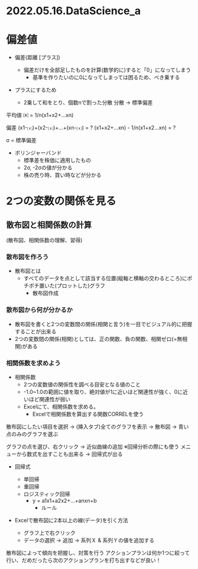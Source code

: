 # 2022.05.16.DataScience_a
# 偏差値
- 偏差(距離 [プラス])
  - 偏差だけを全部足したものを計算(数学的に)すると「0」になってしまう
    - 基準を作りたいのに0になってしまっては困るため、べき乗する

- プラスにするため
  - 2乗して和をとり、個数nで割った分散
分散 -> 標準偏差

平均値
⒳ = 1/n(x1+x2+...xn)

偏差
(x1-⒳)+(x2-⒳)+...+(xn-⒳) = ?
(x1+x2+...xn) - 1/n(x1+x2...xn) = ?

σ = 標準偏差

- ボリンジャーバンド
  - 標準差を株価に適用したもの
  - 2σ, -2σの値が分かる
  - 株の売り時、買い時などが分かる

# 2つの変数の関係を見る
## 散布図と相関係数の計算
(散布図、相関係数の理解、習得)

### 散布図を作ろう
- 散布図とは
  - すべてのデータを点として該当する位置(縦軸と横軸の交わるところ)にポチポチ置いた(プロットした)グラフ
    - 散布図作成

### 散布図から何が分かるか
- 散布図を書くと2つの変数間の関係(相関と言う)を一目でビジュアル的に把握することが出来る
- 2つの変数間の関係(相関)としては、正の関数、負の関数、相関ゼロ(=無相関)がある

### 相関係数を求めよう
- 相関係数
  - 2つの変数値の関係性を調べる目安となる値のこと
  - -1.0~1.0の範囲に値を取り、絶対値が1に近いほど関連性が強く、0に近いほど関連性が弱い
  - Excelにて、相関係数を求める。
    - Excelで相関係数を算出する関数CORRELを使う

散布図にしたい項目を選択 -> (挿入タブ)全てのグラフを表示 -> 散布図 -> 青い点のみのグラフを選ぶ

グラフの点を選び、右クリック -> 近似曲線の追加
※回帰分析の際にも使う
メニューから数式を出すことも出来る -> 回帰式が出る

- 回帰式
  - 単回帰
  - 重回帰
  - ロジスティック回帰
    - y = a1x1+a2x2+...+anxn+b
      - ルール

- Excelで散布図に2本以上の線(データ)を引く方法
  - グラフ上で右クリック
  - データの選択 -> 追加 -> 系列Ｘ & 系列Ｙの値を追加する

散布図によって傾向を把握し、対策を行う
アクションプランは何か1つに絞って行い、だめだったら次のアクションプランを打ち出すなどが良い！
